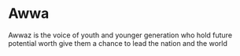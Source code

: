 # Awwa
Awwaz is the voice of youth and younger generation who hold future potential worth give them a chance to lead the nation and the world 
